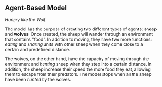 ## Agent-Based Model
_Hungry like the Wolf_

The model has the purpose of creating two different types of agents: **sheep** and **wolves**. Once created, the sheep will wander through an environment that contains "food". In addition to moving, they have two more functions: _eating_ and _sharing_ units with other sheep when they come close to a certain and predefined distance.

The wolves, on the other hand, have the capacity of moving through the environment and _hunting_ sheep when they step into a certain distance. In addition, the sheep increase their speed the more food they eat, allowing them to escape from their predators. The model stops when all the sheep have been _hunted_ by the wolves.
